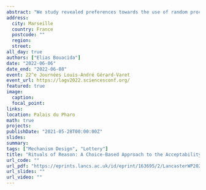 ```yaml
---
abstract: "We study revealed preferences towards the use of random procedures in allocation mechanisms. We report the results of an experiment in which subjects vote on a procedure to allocate a reward to half of them. The first possibility is an explicitly random device: the result of a lottery. The second is either an unpredictable procedure they could interpret as meritocratic, or one that is obviously arbitrary. We run all treatments with and without control. We identify an aversion to lotteries and clearly arbitrary procedures across treatments, even though, on aggregate, subjects do not believe any procedure to give them a higher probability of success and there is no correlation between beliefs and outcomes. In line with the literature, we also find evidence of a control premium in most procedures."
address:
  city: Marseille 
  country: France
  postcode: ""
  region: 
  street: 
all_day: true
authors: ["Elias Bouacida"]
date: "2022-06-06"
date_end: "2022-06-08"
event: 22^e Journées Louis-André Gérard-Varet
event_url: https://lagv2022.sciencesconf.org/
featured: true
image:
  caption: 
  focal_point: 
links:
location: Palais du Pharo
math: true
projects:
publishDate: "2021-05-28T00:00:00Z"
slides: 
summary: 
tags: ["Mechanism Design", "Lottery"]
title: "Rituals of Reason: A Choice-Based Approach to the Acceptability of Lotteries in Allocation Problems"
url_code: ""
url_pdf: "https://eprints.lancs.ac.uk/id/eprint/163695/2/LancasterWP2022_005.pdf"
url_slides: ""
url_video: ""
---
```



